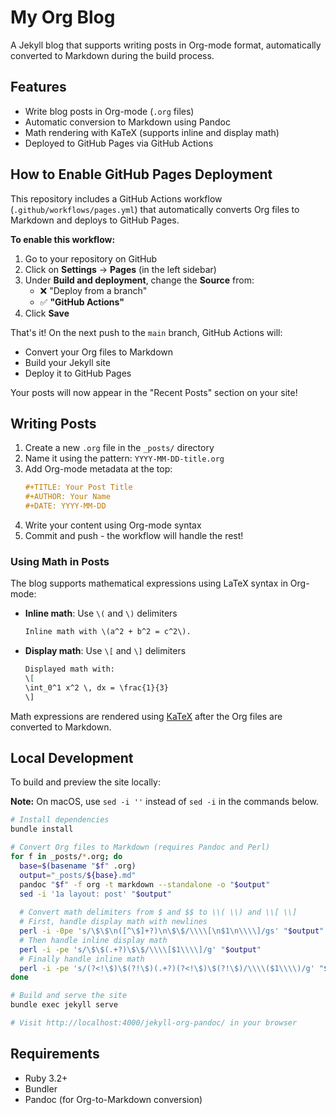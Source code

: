 # My Org Blog

A Jekyll blog that supports writing posts in Org-mode format, automatically converted to Markdown during the build process.

## Features

- Write blog posts in Org-mode (`.org` files)
- Automatic conversion to Markdown using Pandoc
- Math rendering with KaTeX (supports inline and display math)
- Deployed to GitHub Pages via GitHub Actions

## How to Enable GitHub Pages Deployment

This repository includes a GitHub Actions workflow (`.github/workflows/pages.yml`) that automatically converts Org files to Markdown and deploys to GitHub Pages.

**To enable this workflow:**

1. Go to your repository on GitHub
2. Click on **Settings** → **Pages** (in the left sidebar)
3. Under **Build and deployment**, change the **Source** from:
   - ❌ "Deploy from a branch" 
   - ✅ **"GitHub Actions"**
4. Click **Save**

That's it! On the next push to the `main` branch, GitHub Actions will:
- Convert your Org files to Markdown
- Build your Jekyll site
- Deploy it to GitHub Pages

Your posts will now appear in the "Recent Posts" section on your site!

## Writing Posts

1. Create a new `.org` file in the `_posts/` directory
2. Name it using the pattern: `YYYY-MM-DD-title.org`
3. Add Org-mode metadata at the top:
   ```org
   #+TITLE: Your Post Title
   #+AUTHOR: Your Name
   #+DATE: YYYY-MM-DD
   ```
4. Write your content using Org-mode syntax
5. Commit and push - the workflow will handle the rest!

### Using Math in Posts

The blog supports mathematical expressions using LaTeX syntax in Org-mode:

- **Inline math**: Use `\(` and `\)` delimiters
  ```org
  Inline math with \(a^2 + b^2 = c^2\).
  ```

- **Display math**: Use `\[` and `\]` delimiters
  ```org
  Displayed math with:
  \[
  \int_0^1 x^2 \, dx = \frac{1}{3}
  \]
  ```

Math expressions are rendered using [KaTeX](https://katex.org/) after the Org files are converted to Markdown.

## Local Development

To build and preview the site locally:

**Note:** On macOS, use `sed -i ''` instead of `sed -i` in the commands below.

```bash
# Install dependencies
bundle install

# Convert Org files to Markdown (requires Pandoc and Perl)
for f in _posts/*.org; do
  base=$(basename "$f" .org)
  output="_posts/${base}.md"
  pandoc "$f" -f org -t markdown --standalone -o "$output"
  sed -i '1a layout: post' "$output"
  
  # Convert math delimiters from $ and $$ to \\( \\) and \\[ \\]
  # First, handle display math with newlines
  perl -i -0pe 's/\$\$\n([^\$]+?)\n\$\$/\\\\[\n$1\n\\\\]/gs' "$output"
  # Then handle inline display math
  perl -i -pe 's/\$\$(.+?)\$\$/\\\\[$1\\\\]/g' "$output"
  # Finally handle inline math
  perl -i -pe 's/(?<!\$)\$(?!\$)(.+?)(?<!\$)\$(?!\$)/\\\\($1\\\\)/g' "$output"
done

# Build and serve the site
bundle exec jekyll serve

# Visit http://localhost:4000/jekyll-org-pandoc/ in your browser
```

## Requirements

- Ruby 3.2+
- Bundler
- Pandoc (for Org-to-Markdown conversion)
